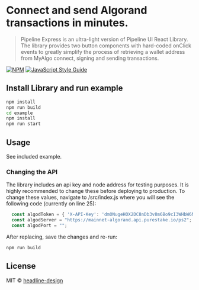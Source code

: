 # Connect and send Algorand transactions in minutes. 

> Pipeline Express is an ultra-light version of Pipeline UI React Library. The library provides two button components with hard-coded onClick events to greatly simplify the process of retrieving a wallet address from MyAlgo connect, signing and sending transactions.

[![NPM](https://img.shields.io/npm/v/pipeline-express-react.svg)](https://www.npmjs.com/package/pipeline-express-react) [![JavaScript Style Guide](https://img.shields.io/badge/code_style-standard-brightgreen.svg)](https://standardjs.com)

## Install Library and run example

```bash
npm install
npm run build
cd example
npm install
npm run start
```

## Usage
See included example.
### Changing the API
The library includes an api key and node address for testing purposes. It is highly recommended to change these before deploying to production. To change these values, navigate to /src/index.js where you will see the following code (currently on line 25):

```jsx
  const algodToken = { 'X-API-Key': 'dmONugeHOX2DC8nDb3v8m6Bo9cI3WHbW6Ntt4QCZ' };
  const algodServer = "https://mainnet-algorand.api.purestake.io/ps2";
  const algodPort = "";
```
After replacing, save the changes and re-run:
```bash
npm run build
```
## License

MIT © [headline-design](https://github.com/headline-design)
